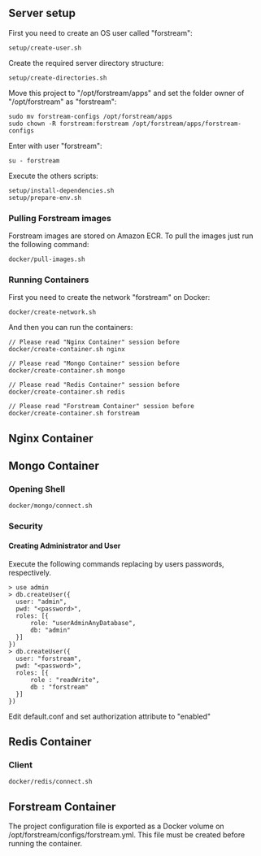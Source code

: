 ## Server setup ##

First you need to create an OS user called "forstream":
````
setup/create-user.sh
````
Create the required server directory structure:
````
setup/create-directories.sh
````
Move this project to "/opt/forstream/apps" and set the folder owner of "/opt/forstream" as "forstream":
````
sudo mv forstream-configs /opt/forstream/apps
sudo chown -R forstream:forstream /opt/forstream/apps/forstream-configs
````
Enter with user "forstream":
````
su - forstream
````
Execute the others scripts:
````
setup/install-dependencies.sh
setup/prepare-env.sh
````

### Pulling Forstream images ###

Forstream images are stored on Amazon ECR. To pull the images just run the following command:
````
docker/pull-images.sh
````

### Running Containers ###

First you need to create the network "forstream" on Docker:
````
docker/create-network.sh
````
And then you can run the containers:
````
// Please read "Nginx Container" session before
docker/create-container.sh nginx

// Please read "Mongo Container" session before
docker/create-container.sh mongo

// Please read "Redis Container" session before
docker/create-container.sh redis

// Please read "Forstream Container" session before
docker/create-container.sh forstream
````

## Nginx Container ##

## Mongo Container ##

### Opening Shell ###
````
docker/mongo/connect.sh
````

### Security ###

#### Creating Administrator and User ####

Execute the following commands replacing <password> by users passwords, respectively.
````
> use admin
> db.createUser({
  user: "admin",
  pwd: "<password>",
  roles: [{
      role: "userAdminAnyDatabase",
      db: "admin"
  }]
})
> db.createUser({
  user: "forstream",
  pwd: "<password>",
  roles: [{
      role : "readWrite",
      db : "forstream"
  }]
})
````
Edit default.conf and set authorization attribute to "enabled"

## Redis Container ##

### Client ###

````
docker/redis/connect.sh
````

## Forstream Container ##

The project configuration file is exported as a Docker volume on /opt/forstream/configs/forstream.yml.
This file must be created before running the container.
